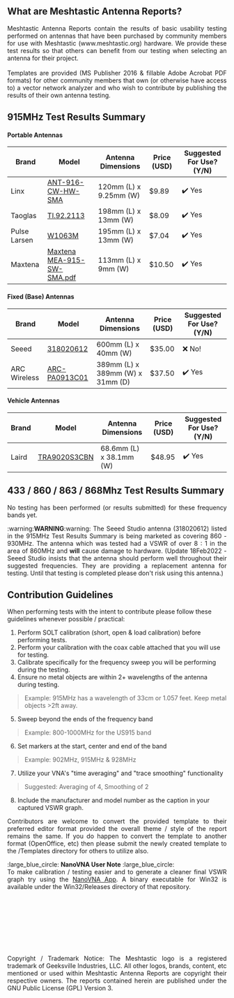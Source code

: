 ## What are Meshtastic Antenna Reports?

<p align=justify> Meshtastic Antenna Reports contain the results of basic usability testing performed on antennas that have been purchased by community members for use with Meshtastic (www.meshtastic.org) hardware. We provide these test results so that others can benefit from our testing when selecting an antenna for their project.<br><br>Templates are provided (MS Publisher 2016 & fillable Adobe Acrobat PDF formats) for other community members that own (or otherwise have access to) a vector network analyzer and who wish to contribute by publishing the results of their own antenna testing.</p>

## 915MHz Test Results Summary

#### Portable Antennas

| Brand        | Model                                                        | Antenna Dimensions     | Price (USD) | Suggested For Use? (Y/N) |
| ------------ | ------------------------------------------------------------ | ---------------------- | ----------- | ------------------------ |
| Linx         | [ANT-916-CW-HW-SMA](PDFs/ANT-916-CW-HW-SMA.pdf)       | 120mm (L) x 9.25mm (W) | $9.89       | :heavy_check_mark: Yes   |
| Taoglas      | [TI.92.2113](PDFs/TI.92.2113.pdf)                  | 198mm (L) x 13mm (W)   | $8.09       | :heavy_check_mark: Yes   |
| Pulse Larsen | [W1063M](PDFs/W1063M.pdf)                       | 195mm (L) x 13mm (W)   | $7.04       | :heavy_check_mark: Yes   |
| Maxtena      | [Maxtena MEA-915-SW-SMA.pdf](PDFs/MEA-915-SW-SMA.pdf) | 113mm (L) x 9mm (W)    | $10.50      | :heavy_check_mark: Yes   |

#### Fixed (Base) Antennas

| Brand        | Model                                   | Antenna Dimensions               | Price (USD) | Suggested For Use? (Y/N) |
| ------------ | ------------------------------------------------------------ | ---------------------- | ----------- | ------------------------ |
| Seeed        | [318020612](PDFs/318020612.pdf)   | 600mm (L) x 40mm (W)             | $35.00      | ❌ No!                    |
| ARC Wireless | [ARC-PA0913C01](PDFs/ARC-PA0913C01.pdf) | 389mm (L) x 389mm (W) x 31mm (D) | $37.50      | ✔️ Yes                    |

#### Vehicle Antennas

| Brand | Model                                       | Antenna Dimensions      | Price (USD) | Suggested For Use? (Y/N) |
| ------------ | ------------------------------------------------------------ | ---------------------- | ----------- | ------------------------ |
| Laird | [TRA9020S3CBN](PDFs/TRA9020S3CBN.pdf) | 68.6mm (L) x 38.1mm (W) | $48.95      | ✔️ Yes                    |

## 433 / 860 / 863 / 868Mhz Test Results Summary

<p align=justify>No testing has been performed (or results submitted) for these frequency bands yet.</p>
<p align=justify>:warning:<B>WARNING</b>:warning: The Seeed Studio antenna (318020612) listed in the 915MHz Test Results Summary is being marketed as covering 860 - 930MHz. The antenna which was tested had a VSWR of over 8 : 1 in the area of 860MHz and <b>will</b> cause damage to hardware. (Update 18Feb2022 - Seeed Studio insists that the antenna should perform well throughout their suggested frequencies. They are providing a replacement antenna for testing. Until that testing is completed please don't risk using this antenna.)</p>

## Contribution Guidelines

When performing tests with the intent to contribute please follow these guidelines whenever possible / practical: 

1. Perform SOLT calibration (short, open & load calibration) before performing tests.
2. Perform your calibration with the coax cable attached that you will use for testing.
3. Calibrate specifically for the frequency sweep you will be performing during the testing.
4. Ensure no metal objects are within 2+ wavelengths of the antenna during testing.
> Example: 915MHz has a wavelength of 33cm or 1.057 feet. Keep metal objects >2ft away.
5. Sweep beyond the ends of the frequency band
> Example: 800-1000MHz for the US915 band
6. Set markers at the start, center and end of the band
> Example: 902MHz, 915MHz & 928MHz
7. Utilize your VNA's "time averaging" and "trace smoothing" functionality
> Suggested: Averaging of 4, Smoothing of 2
8. Include the manufacturer and model number as the caption in your captured VSWR graph.

<p align=justify>Contributors are welcome to convert the provided template to their preferred editor format provided the overall theme / style of the report remains the same. If you do happen to convert the template to another format (OpenOffice, etc) then please submit the newly created template to the /Templates directory for others to utilize also. </p>
<p align=justify>:large_blue_circle: <b>NanoVNA User Note</b> :large_blue_circle:<br> To make calibration / testing easier and to generate a cleaner final VSWR graph try using the <a href="http://github.com/OneOfEleven/NanoVNA-App">NanoVNA App</a>. A binary executable for Win32 is available under the Win32/Releases directory of that repository.</p>

<br>
<br>
<br>
<br>
<br>
<br>
<br>

<p align=justify>Copyright / Trademark Notice: The Meshtastic logo is a registered trademark of Geeksville Industries, LLC. All other logos, brands, content, etc mentioned or used within Meshtastic Antenna Reports are copyright their respective owners. The reports contained herein are published under the GNU Public License (GPL) Version 3. </p>
